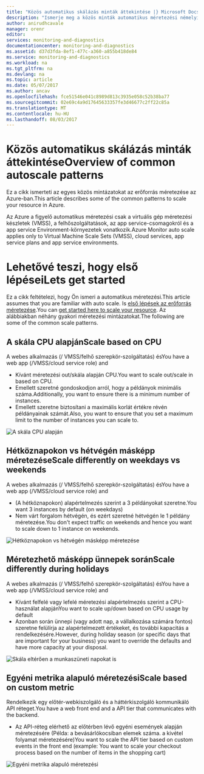 ```yaml
---
title: "Közös automatikus skálázás minták áttekintése |} Microsoft Docs"
description: "Ismerje meg a közös minták automatikus méretezési némelyike az erőforrás az Azure-ban."
author: anirudhcavale
manager: orenr
editor: 
services: monitoring-and-diagnostics
documentationcenter: monitoring-and-diagnostics
ms.assetid: d37d3fda-8ef1-477c-a360-a855b418de84
ms.service: monitoring-and-diagnostics
ms.workload: na
ms.tgt_pltfrm: na
ms.devlang: na
ms.topic: article
ms.date: 05/07/2017
ms.author: ancav
ms.openlocfilehash: fce51546e041c8989d813c3935e058c52b38ba77
ms.sourcegitcommit: 02e69c4a9d17645633357fe3d46677c2ff22c85a
ms.translationtype: MT
ms.contentlocale: hu-HU
ms.lasthandoff: 08/03/2017
---
```

# <a name="overview-of-common-autoscale-patterns"></a><span data-ttu-id="b2114-103">Közös automatikus skálázás minták áttekintése</span><span class="sxs-lookup"><span data-stu-id="b2114-103">Overview of common autoscale patterns</span></span>
<span data-ttu-id="b2114-104">Ez a cikk ismerteti az egyes közös mintázatokat az erőforrás méretezése az Azure-ban.</span><span class="sxs-lookup"><span data-stu-id="b2114-104">This article describes some of the common patterns to scale your resource in Azure.</span></span>

<span data-ttu-id="b2114-105">Az Azure a figyelő automatikus méretezési csak a virtuális gép méretezési készletek (VMSS), a felhőszolgáltatások, az app service-csomagokról és a app service Environment-környezetek vonatkozik.</span><span class="sxs-lookup"><span data-stu-id="b2114-105">Azure Monitor auto scale applies only to Virtual Machine Scale Sets (VMSS), cloud services, app service plans and app service environments.</span></span> 

# <a name="lets-get-started"></a><span data-ttu-id="b2114-106">Lehetővé teszi, hogy első lépései</span><span class="sxs-lookup"><span data-stu-id="b2114-106">Lets get started</span></span>

<span data-ttu-id="b2114-107">Ez a cikk feltételezi, hogy Ön ismeri a automatikus méretezési.</span><span class="sxs-lookup"><span data-stu-id="b2114-107">This article assumes that you are familiar with auto scale.</span></span> <span data-ttu-id="b2114-108">Is [első lépések az erőforrás méretezése][1].</span><span class="sxs-lookup"><span data-stu-id="b2114-108">You can [get started here to scale your resource][1].</span></span> <span data-ttu-id="b2114-109">Az alábbiakban néhány gyakori méretezési mintázatokat.</span><span class="sxs-lookup"><span data-stu-id="b2114-109">The following are some of the common scale patterns.</span></span>

## <a name="scale-based-on-cpu"></a><span data-ttu-id="b2114-110">A skála CPU alapján</span><span class="sxs-lookup"><span data-stu-id="b2114-110">Scale based on CPU</span></span>

<span data-ttu-id="b2114-111">A webes alkalmazás (/ VMSS/felhő szerepkör-szolgáltatás) és</span><span class="sxs-lookup"><span data-stu-id="b2114-111">You have a web app (/VMSS/cloud service role) and</span></span> 

- <span data-ttu-id="b2114-112">Kívánt méretezési out/skála alapján CPU.</span><span class="sxs-lookup"><span data-stu-id="b2114-112">You want to scale out/scale in based on CPU.</span></span>
- <span data-ttu-id="b2114-113">Emellett szeretné gondoskodjon arról, hogy a példányok minimális száma.</span><span class="sxs-lookup"><span data-stu-id="b2114-113">Additionally, you want to ensure there is a minimum number of instances.</span></span> 
- <span data-ttu-id="b2114-114">Emellett szeretne biztosítani a maximális korlát értékre révén példányainak számát.</span><span class="sxs-lookup"><span data-stu-id="b2114-114">Also, you want to ensure that you set a maximum limit to the number of instances you can scale to.</span></span>

![A skála CPU alapján][2]

## <a name="scale-differently-on-weekdays-vs-weekends"></a><span data-ttu-id="b2114-116">Hétköznapokon vs hétvégén másképp méretezése</span><span class="sxs-lookup"><span data-stu-id="b2114-116">Scale differently on weekdays vs weekends</span></span>

<span data-ttu-id="b2114-117">A webes alkalmazás (/ VMSS/felhő szerepkör-szolgáltatás) és</span><span class="sxs-lookup"><span data-stu-id="b2114-117">You have a web app (/VMSS/cloud service role) and</span></span>

- <span data-ttu-id="b2114-118">(A hétköznapokon) alapértelmezés szerint a 3 példányokat szeretne.</span><span class="sxs-lookup"><span data-stu-id="b2114-118">You want 3 instances by default (on weekdays)</span></span>
- <span data-ttu-id="b2114-119">Nem várt forgalom hétvégén, és ezért szeretné hétvégén le 1 példány méretezése.</span><span class="sxs-lookup"><span data-stu-id="b2114-119">You don't expect traffic on weekends and hence you want to scale down to 1 instance on weekends.</span></span>

![Hétköznapokon vs hétvégén másképp méretezése][3]

## <a name="scale-differently-during-holidays"></a><span data-ttu-id="b2114-121">Méretezhető másképp ünnepek során</span><span class="sxs-lookup"><span data-stu-id="b2114-121">Scale differently during holidays</span></span>

<span data-ttu-id="b2114-122">A webes alkalmazás (/ VMSS/felhő szerepkör-szolgáltatás) és</span><span class="sxs-lookup"><span data-stu-id="b2114-122">You have a web app (/VMSS/cloud service role) and</span></span> 

- <span data-ttu-id="b2114-123">Kívánt felfelé vagy lefelé méretezési alapértelmezés szerint a CPU-használat alapján</span><span class="sxs-lookup"><span data-stu-id="b2114-123">You want to scale up/down based on CPU usage by default</span></span>
- <span data-ttu-id="b2114-124">Azonban során ünnepi (vagy adott nap, a vállalkozása számára fontos) szeretne felülírja az alapértelmezett értékeket, és további kapacitás a rendelkezésére.</span><span class="sxs-lookup"><span data-stu-id="b2114-124">However, during holiday season (or specific days that are important for your business) you want to override the defaults and have more capacity at your disposal.</span></span>

![Skála eltérően a munkaszüneti napokat is][4]

## <a name="scale-based-on-custom-metric"></a><span data-ttu-id="b2114-126">Egyéni metrika alapuló méretezési</span><span class="sxs-lookup"><span data-stu-id="b2114-126">Scale based on custom metric</span></span>

<span data-ttu-id="b2114-127">Rendelkezik egy előtér-webkiszolgáló és a háttérkiszolgáló kommunikáló API réteget.</span><span class="sxs-lookup"><span data-stu-id="b2114-127">You have a web front end and a API tier that communicates with the backend.</span></span> 

- <span data-ttu-id="b2114-128">Az API-réteg elérhető az előtérben lévő egyéni események alapján méretezésére (Példa: a bevásárlókocsiban elemek száma. a kivétel folyamat méretezésére)</span><span class="sxs-lookup"><span data-stu-id="b2114-128">You want to scale the API tier based on custom events in the front end (example: You want to scale your checkout process based on the number of items in the shopping cart)</span></span>

![Egyéni metrika alapuló méretezési][5]

<!--Reference-->
[1]: ./monitoring-autoscale-get-started.md
[2]: ./media/monitoring-autoscale-common-scale-patterns/scale-based-on-cpu.png
[3]: ./media/monitoring-autoscale-common-scale-patterns/weekday-weekend-scale.png
[4]: ./media/monitoring-autoscale-common-scale-patterns/holidays-scale.png
[5]: ./media/monitoring-autoscale-common-scale-patterns/custom-metric-scale.png